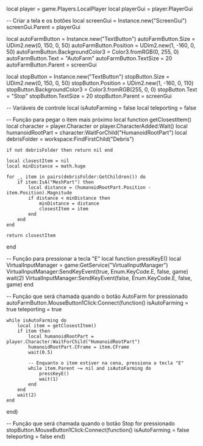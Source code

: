 local player = game.Players.LocalPlayer
local playerGui = player.PlayerGui

-- Criar a tela e os botões
local screenGui = Instance.new("ScreenGui")
screenGui.Parent = playerGui

local autoFarmButton = Instance.new("TextButton")
autoFarmButton.Size = UDim2.new(0, 150, 0, 50)
autoFarmButton.Position = UDim2.new(1, -160, 0, 50)
autoFarmButton.BackgroundColor3 = Color3.fromRGB(0, 255, 0)
autoFarmButton.Text = "AutoFarm"
autoFarmButton.TextSize = 20
autoFarmButton.Parent = screenGui

local stopButton = Instance.new("TextButton")
stopButton.Size = UDim2.new(0, 150, 0, 50)
stopButton.Position = UDim2.new(1, -160, 0, 110)
stopButton.BackgroundColor3 = Color3.fromRGB(255, 0, 0)
stopButton.Text = "Stop"
stopButton.TextSize = 20
stopButton.Parent = screenGui

-- Variáveis de controle
local isAutoFarming = false
local teleporting = false

-- Função para pegar o item mais próximo
local function getClosestItem()
    local character = player.Character or player.CharacterAdded:Wait()
    local humanoidRootPart = character:WaitForChild("HumanoidRootPart")
    local debrisFolder = workspace:FindFirstChild("Debris")

    if not debrisFolder then return nil end

    local closestItem = nil
    local minDistance = math.huge

    for _, item in pairs(debrisFolder:GetChildren()) do
        if item:IsA("MeshPart") then
            local distance = (humanoidRootPart.Position - item.Position).Magnitude
            if distance < minDistance then
                minDistance = distance
                closestItem = item
            end
        end
    end

    return closestItem
end

-- Função para pressionar a tecla "E"
local function pressKeyE()
    local VirtualInputManager = game:GetService("VirtualInputManager")
    VirtualInputManager:SendKeyEvent(true, Enum.KeyCode.E, false, game)
    wait(2)
    VirtualInputManager:SendKeyEvent(false, Enum.KeyCode.E, false, game)
end

-- Função que será chamada quando o botão AutoFarm for pressionado
autoFarmButton.MouseButton1Click:Connect(function()
    isAutoFarming = true
    teleporting = true

    while isAutoFarming do
        local item = getClosestItem()
        if item then
            local humanoidRootPart = player.Character:WaitForChild("HumanoidRootPart")
            humanoidRootPart.CFrame = item.CFrame
            wait(0.5)

            -- Enquanto o item estiver na cena, pressiona a tecla "E"
            while item.Parent ~= nil and isAutoFarming do
                pressKeyE()
                wait(1)
            end
        end
        wait(2)
    end
end)

-- Função que será chamada quando o botão Stop for pressionado
stopButton.MouseButton1Click:Connect(function()
    isAutoFarming = false
    teleporting = false
end)
